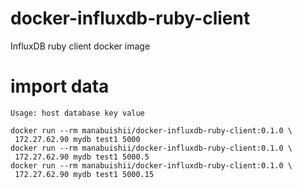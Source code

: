 # docker-influxdb-ruby-client
InfluxDB ruby client docker image


# import data

```
Usage: host database key value
```

```
docker run --rm manabuishii/docker-influxdb-ruby-client:0.1.0 \
 172.27.62.90 mydb test1 5000
docker run --rm manabuishii/docker-influxdb-ruby-client:0.1.0 \
 172.27.62.90 mydb test1 5000.5
docker run --rm manabuishii/docker-influxdb-ruby-client:0.1.0 \
 172.27.62.90 mydb test1 5000.15
```
